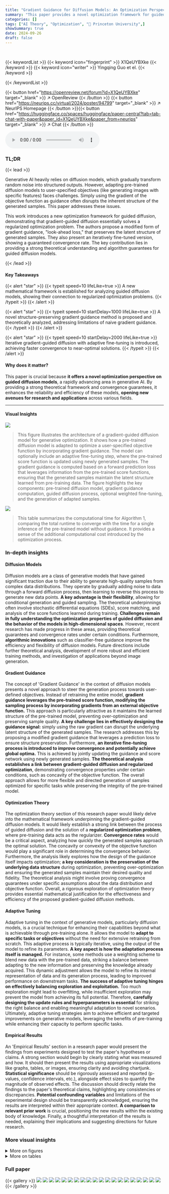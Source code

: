 ```yaml
---
title: "Gradient Guidance for Diffusion Models: An Optimization Perspective"
summary: "This paper provides a novel optimization framework for guided diffusion models, proving Õ(1/K) convergence for concave objective functions and demonstrating structure-preserving guidance."
categories: []
tags: ["AI Theory", "Optimization", "🏢 Princeton University",]
showSummary: true
date: 2024-09-26
draft: false
---
```


<br>

{{< keywordList >}}
{{< keyword icon="fingerprint" >}} X1QeUYBXke {{< /keyword >}}
{{< keyword icon="writer" >}} Yingqing Guo et el. {{< /keyword >}}
 
{{< /keywordList >}}

{{< button href="https://openreview.net/forum?id=X1QeUYBXke" target="_blank" >}}
↗ OpenReview
{{< /button >}}
{{< button href="https://neurips.cc/virtual/2024/poster/94799" target="_blank" >}}
↗ NeurIPS Homepage
{{< /button >}}{{< button href="https://huggingface.co/spaces/huggingface/paper-central?tab=tab-chat-with-paper&paper_id=X1QeUYBXke&paper_from=neurips" target="_blank" >}}
↗ Chat
{{< /button >}}



<audio controls>
    <source src="https://ai-paper-reviewer.com/X1QeUYBXke/podcast.wav" type="audio/wav">
    Your browser does not support the audio element.
</audio>


### TL;DR


{{< lead >}}

Generative AI heavily relies on diffusion models, which gradually transform random noise into structured outputs.  However, adapting pre-trained diffusion models to user-specified objectives (like generating images with specific features) faces challenges. Simply using the gradient of the objective function as guidance often disrupts the inherent structure of the generated samples. This paper addresses these issues.

This work introduces a new optimization framework for guided diffusion, demonstrating that gradient-guided diffusion essentially solves a regularized optimization problem.  The authors propose a modified form of gradient guidance, "look-ahead loss," that preserves the latent structure of generated samples. They also present an iteratively fine-tuned version, showing a guaranteed convergence rate.  The key contribution lies in providing a strong theoretical understanding and algorithm guarantees for guided diffusion models.

{{< /lead >}}


#### Key Takeaways

{{< alert "star" >}}
{{< typeit speed=10 lifeLike=true >}} A new mathematical framework is established for analyzing guided diffusion models, showing their connection to regularized optimization problems. {{< /typeit >}}
{{< /alert >}}

{{< alert "star" >}}
{{< typeit speed=10 startDelay=1000 lifeLike=true >}} A novel structure-preserving gradient guidance method is proposed and theoretically analyzed, addressing limitations of naive gradient guidance. {{< /typeit >}}
{{< /alert >}}

{{< alert "star" >}}
{{< typeit speed=10 startDelay=2000 lifeLike=true >}} Iterative gradient-guided diffusion with adaptive fine-tuning is introduced, achieving faster convergence to near-optimal solutions. {{< /typeit >}}
{{< /alert >}}

#### Why does it matter?
This paper is crucial because **it offers a novel optimization perspective on guided diffusion models**, a rapidly advancing area in generative AI.  By providing a strong theoretical framework and convergence guarantees, it enhances the reliability and efficiency of these models, **opening new avenues for research and applications** across various fields.

------
#### Visual Insights



![](https://ai-paper-reviewer.com/X1QeUYBXke/figures_1_1.jpg)

> This figure illustrates the architecture of a gradient-guided diffusion model for generative optimization.  It shows how a pre-trained diffusion model is adapted to optimize a user-specified objective function by incorporating gradient guidance. The model can optionally include an adaptive fine-tuning step, where the pre-trained score function is updated using newly generated samples. The gradient guidance is computed based on a forward prediction loss that leverages information from the pre-trained score functions, ensuring that the generated samples maintain the latent structure learned from pre-training data.  The figure highlights the key components: pre-trained diffusion model, gradient guidance computation, guided diffusion process, optional weighted fine-tuning, and the generation of adapted samples.





![](https://ai-paper-reviewer.com/X1QeUYBXke/tables_17_1.jpg)

> This table summarizes the computational time for Algorithm 1, comparing the total runtime to converge with the time for a single inference of the pre-trained model without guidance.  It provides a sense of the additional computational cost introduced by the optimization process.





### In-depth insights


#### Diffusion Models
Diffusion models are a class of generative models that have gained significant traction due to their ability to generate high-quality samples from complex data distributions.  They operate by gradually adding noise to data through a forward diffusion process, then learning to reverse this process to generate new data points.  **A key advantage is their flexibility**, allowing for conditional generation and guided sampling.  The theoretical underpinnings often involve stochastic differential equations (SDEs), score matching, and analysis of the score functions learned during training.  **Challenges remain in fully understanding the optimization properties of guided diffusion and the behavior of the models in high-dimensional spaces**.  However, recent research has made progress in these areas, providing theoretical guarantees and convergence rates under certain conditions.  Furthermore, **algorithmic innovations** such as classifier-free guidance improve the efficiency and flexibility of diffusion models.  Future directions include further theoretical analysis, development of more robust and efficient training methods, and investigation of applications beyond image generation.

#### Gradient Guidance
The concept of 'Gradient Guidance' in the context of diffusion models presents a novel approach to steer the generation process towards user-defined objectives.  Instead of retraining the entire model, **gradient guidance leverages the pre-trained score function, modifying the sampling process by incorporating gradients from an external objective function.** This approach is particularly attractive as it maintains the learned structure of the pre-trained model, preventing over-optimization and preserving sample quality.  **A key challenge lies in effectively designing the guidance signal:**  simply using the raw gradient can disrupt the underlying latent structure of the generated samples.  The research addresses this by proposing a modified gradient guidance that leverages a prediction loss to ensure structure preservation.  Furthermore, **an iterative fine-tuning process is introduced to improve convergence and potentially achieve global optima.**  This is achieved by jointly updating the guidance and score network using newly generated samples.  **The theoretical analysis establishes a link between gradient-guided diffusion and regularized optimization**, demonstrating convergence properties under certain conditions, such as concavity of the objective function.  The overall approach allows for more flexible and directed generation of samples optimized for specific tasks while preserving the integrity of the pre-trained model.

#### Optimization Theory
The optimization theory section of this research paper would likely delve into the mathematical framework underpinning the gradient-guided diffusion models.  It would likely establish a strong link between the process of guided diffusion and the solution of a **regularized optimization problem**, where pre-training data acts as the regularizer.  **Convergence rates** would be a critical aspect, analyzing how quickly the generated samples approach the optimal solution. The concavity or convexity of the objective function would play a significant role in determining the convergence behavior.  Furthermore, the analysis likely explores how the design of the guidance itself impacts optimization; **a key consideration is the preservation of the underlying data structure** during optimization, preventing over-optimization and ensuring the generated samples maintain their desired quality and fidelity. The theoretical analysis might involve proving convergence guarantees under specific assumptions about the data distribution and objective function. Overall, a rigorous exploration of optimization theory provides essential mathematical justification for the effectiveness and efficiency of the proposed gradient-guided diffusion methods.

#### Adaptive Tuning
Adaptive tuning in the context of generative models, particularly diffusion models, is a crucial technique for enhancing their capabilities beyond what is achievable through pre-training alone.  It allows the model to **adapt to specific tasks or objectives** without the need for extensive retraining from scratch.  This adaptive process is typically iterative, using the output of the model to refine its parameters.  **A key aspect is how the adaptation process itself is managed.** For instance, some methods use a weighting scheme to blend new data with the pre-trained data, striking a balance between adapting to the new information and preserving the knowledge already acquired. This dynamic adjustment allows the model to refine its internal representation of data and its generation process, leading to improved performance on downstream tasks.  **The success of adaptive tuning hinges on effectively balancing exploration and exploitation.**  Too much exploration might lead to overfitting, while insufficient exploration may prevent the model from achieving its full potential.  Therefore, **carefully designing the update rules and hyperparameters is essential** for striking the right balance and enabling meaningful adaptation to novel scenarios.  Ultimately, adaptive tuning strategies aim to achieve efficient and targeted improvements on generative models, leveraging the benefits of pre-training while enhancing their capacity to perform specific tasks.

#### Empirical Results
An 'Empirical Results' section in a research paper would present the findings from experiments designed to test the paper's hypotheses or claims.  A strong section would begin by clearly stating what was measured and how.  It should then present the results using appropriate visualizations like graphs, tables, or images, ensuring clarity and avoiding chartjunk. **Statistical significance** should be rigorously assessed and reported (p-values, confidence intervals, etc.), alongside effect sizes to quantify the magnitude of observed effects.  The discussion should directly relate the findings to the paper's theoretical claims, highlighting any consistencies or discrepancies. **Potential confounding variables** and limitations of the experimental design should be transparently acknowledged, ensuring the results are interpreted within their appropriate context.  **A comparison to relevant prior work** is crucial, positioning the new results within the existing body of knowledge.  Finally, a thoughtful interpretation of the results is needed, explaining their implications and suggesting directions for future research.


### More visual insights

<details>
<summary>More on figures
</summary>


![](https://ai-paper-reviewer.com/X1QeUYBXke/figures_4_1.jpg)

> This figure shows that simply applying the gradient of the objective function to the backward process (naive gradient guidance) fails to maintain the data's latent structure, which is essential for generating high-quality samples.  The left panel illustrates how naive gradient guidance can pull samples away from the data's low-dimensional subspace, while the right panel provides numerical evidence demonstrating that a modified approach (Gloss) significantly reduces the error incurred outside of this subspace.


![](https://ai-paper-reviewer.com/X1QeUYBXke/figures_6_1.jpg)

> This figure illustrates the computation of the gradient guidance Gloss.  It shows the process of taking a noisy sample xₜ, using a pre-trained score network sθ to estimate E[x₀|xₜ], combining this with the gradient g and other parameters via a weighted square loss to compute the gradient w.r.t. xₜ. This gradient is then used as the guidance in the generative optimization process.


![](https://ai-paper-reviewer.com/X1QeUYBXke/figures_8_1.jpg)

> This figure compares two gradient guidance methods, G and Gloss, in terms of their ability to preserve the subspace structure of the generated samples. The off/on-support ratio (r_off) is used to measure the proximity of generated samples to the data subspace.  The results show that Gloss significantly outperforms G in maintaining the subspace structure, particularly as the number of iterations increases.  Subplots (a) and (b) demonstrate this for Algorithm 1 (without adaptive score fine-tuning) and Algorithm 2 (with adaptive fine-tuning), respectively.  Subplots (c) and (d) provide zoomed-in views of specific iterations to highlight the differences.


![](https://ai-paper-reviewer.com/X1QeUYBXke/figures_9_1.jpg)

> This figure presents the convergence results of Algorithm 1 and Algorithm 2. Panels (a) and (b) demonstrate the convergence behavior of Algorithm 1 under different objective functions, showing that it converges to a sub-optimal value. Panel (c) shows that Algorithm 2 successfully converges to the maximal value of the objective function, indicating its ability to achieve global optima. Finally, panel (d) visualizes the distribution of generated samples for both algorithms, highlighting the differences in their sampling characteristics. Algorithm 2's samples move beyond the initial data distribution, suggesting its capacity to generate novel samples.


![](https://ai-paper-reviewer.com/X1QeUYBXke/figures_9_2.jpg)

> The left panel shows how the reward increases and converges as the number of iterations increases, with larger guidance strength leading to higher rewards. The right panel shows generated images across iterations for different guidance strengths.  The generated images transition from photorealistic to more abstract and stylized as the reward (and guidance strength) increases.


![](https://ai-paper-reviewer.com/X1QeUYBXke/figures_18_1.jpg)

> This figure shows the plot of the functions f(t), a(t), and h(t) for t ranging from 0 to 10, given that the covariance matrix ∑ is equal to the identity matrix I.  These functions are related to the forward diffusion process in the paper.  Specifically:  * **f(t)** Represents the noise scheduling function used in the forward process (Ornstein-Uhlenbeck process) to progressively add noise to the data. * **a(t)** Represents the scaling factor that determines how much of the original signal remains at time t in the forward process.  * **h(t)** Represents the variance of the noise added at time t in the forward process.


![](https://ai-paper-reviewer.com/X1QeUYBXke/figures_26_1.jpg)

> This figure compares the performance of two gradient guidance methods, G and Gloss, in preserving the subspace structure learned from a pre-trained model.  The off/on-support ratio (r<sub>off</sub>) is used to measure how well the generated samples adhere to the subspace.  The left two panels show that Gloss significantly outperforms G in this respect, maintaining samples much closer to the subspace over many iterations, for both Algorithm 1 and Algorithm 2. The right two panels provide 3D visualizations of the sample distributions, clearly showing that Gloss's samples remain concentrated in the subspace compared to G's samples which stray significantly outside of it.


![](https://ai-paper-reviewer.com/X1QeUYBXke/figures_26_2.jpg)

> This figure displays the convergence results of Algorithm 1 under various objective functions and parameter settings.  Panels (a) and (b) show results for the quadratic objective function f1(x), with different choices for the parameter θ. Panels (c) and (d) show results for the linear objective function f2(x), with different choices for the parameter b.  Across all experiments, the gradient guidance Gloss is used.


![](https://ai-paper-reviewer.com/X1QeUYBXke/figures_27_1.jpg)

> This figure shows the convergence results and the generated sample distributions of Algorithm 2 (adaptive fine-tuning) and Algorithm 1 (no adaptive fine-tuning). Panel (a) shows that Algorithm 2 successfully converges to the global optimal objective value, whereas Algorithm 1 only converges to a sub-optimal value due to regularization imposed by the pre-trained diffusion model. Panel (b) visualizes the sample distributions. As Algorithm 2 iterates, the samples spread out beyond the pre-trained data distribution, while the samples generated by Algorithm 1 stay concentrated around the data distribution.


![](https://ai-paper-reviewer.com/X1QeUYBXke/figures_27_2.jpg)

> This figure compares the performance of two gradient guidance methods, G (naive gradient) and Gloss (proposed gradient guidance), in terms of maintaining the latent structure of generated samples. The left panel shows the reward (objective function value) over training iterations for both methods, demonstrating Gloss's superior convergence to the optimal reward. The right panel shows the off-support ratio (a measure of how much the generated samples deviate from the subspace) versus the reward.  It illustrates that Gloss significantly outperforms G in preserving the subspace structure throughout the optimization process. The pre-trained model's baseline off-support ratio is also shown for reference.


</details>




<details>
<summary>More on tables
</summary>


![](https://ai-paper-reviewer.com/X1QeUYBXke/tables_20_1.jpg)
> This table shows the runtime efficiency of Algorithm 1, comparing the time to converge with and without guidance.  The 'total runtime' column provides the total time taken for the algorithm to converge, while 'per iteration' shows the time for a single iteration.  The 'no guidance' column provides a baseline by showing the runtime for a single inference run of the pre-trained model without applying the algorithm's guidance.

![](https://ai-paper-reviewer.com/X1QeUYBXke/tables_27_1.jpg)
> This table shows the runtime efficiency of Algorithm 1, breaking down the total runtime into iterations and showing the per-iteration time.  It also compares the total runtime to the time it takes to perform a single inference with the pre-trained model (i.e., without guidance).  The 'Simulation' rows shows data from the numerical simulation experiments, and the 'Image' row represents the results from image generation experiments.

</details>




### Full paper

{{< gallery >}}
<img src="https://ai-paper-reviewer.com/X1QeUYBXke/1.png" class="grid-w50 md:grid-w33 xl:grid-w25" />
<img src="https://ai-paper-reviewer.com/X1QeUYBXke/2.png" class="grid-w50 md:grid-w33 xl:grid-w25" />
<img src="https://ai-paper-reviewer.com/X1QeUYBXke/3.png" class="grid-w50 md:grid-w33 xl:grid-w25" />
<img src="https://ai-paper-reviewer.com/X1QeUYBXke/4.png" class="grid-w50 md:grid-w33 xl:grid-w25" />
<img src="https://ai-paper-reviewer.com/X1QeUYBXke/5.png" class="grid-w50 md:grid-w33 xl:grid-w25" />
<img src="https://ai-paper-reviewer.com/X1QeUYBXke/6.png" class="grid-w50 md:grid-w33 xl:grid-w25" />
<img src="https://ai-paper-reviewer.com/X1QeUYBXke/7.png" class="grid-w50 md:grid-w33 xl:grid-w25" />
<img src="https://ai-paper-reviewer.com/X1QeUYBXke/8.png" class="grid-w50 md:grid-w33 xl:grid-w25" />
<img src="https://ai-paper-reviewer.com/X1QeUYBXke/9.png" class="grid-w50 md:grid-w33 xl:grid-w25" />
<img src="https://ai-paper-reviewer.com/X1QeUYBXke/10.png" class="grid-w50 md:grid-w33 xl:grid-w25" />
<img src="https://ai-paper-reviewer.com/X1QeUYBXke/11.png" class="grid-w50 md:grid-w33 xl:grid-w25" />
<img src="https://ai-paper-reviewer.com/X1QeUYBXke/12.png" class="grid-w50 md:grid-w33 xl:grid-w25" />
<img src="https://ai-paper-reviewer.com/X1QeUYBXke/13.png" class="grid-w50 md:grid-w33 xl:grid-w25" />
<img src="https://ai-paper-reviewer.com/X1QeUYBXke/14.png" class="grid-w50 md:grid-w33 xl:grid-w25" />
<img src="https://ai-paper-reviewer.com/X1QeUYBXke/15.png" class="grid-w50 md:grid-w33 xl:grid-w25" />
<img src="https://ai-paper-reviewer.com/X1QeUYBXke/16.png" class="grid-w50 md:grid-w33 xl:grid-w25" />
<img src="https://ai-paper-reviewer.com/X1QeUYBXke/17.png" class="grid-w50 md:grid-w33 xl:grid-w25" />
<img src="https://ai-paper-reviewer.com/X1QeUYBXke/18.png" class="grid-w50 md:grid-w33 xl:grid-w25" />
<img src="https://ai-paper-reviewer.com/X1QeUYBXke/19.png" class="grid-w50 md:grid-w33 xl:grid-w25" />
<img src="https://ai-paper-reviewer.com/X1QeUYBXke/20.png" class="grid-w50 md:grid-w33 xl:grid-w25" />
{{< /gallery >}}